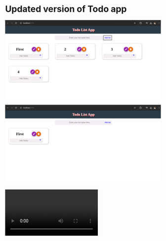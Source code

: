 # Updated version of Todo app 



 ![screenshots of Todo App](Todo_App_list/src/assets/1.png)
 
 
 
 ![screenshots of Todo App](Todo_App_list/src/assets/2.png)
 
 
 ![short vedio of Todo App](Todo_App_list/src/assets/vid.mp4)
